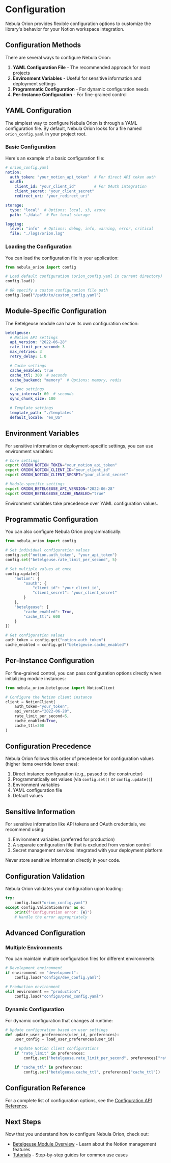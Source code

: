 # Configuration

Nebula Orion provides flexible configuration options to customize the library's behavior for your Notion workspace integration.

## Configuration Methods

There are several ways to configure Nebula Orion:

1. **YAML Configuration File** - The recommended approach for most projects
2. **Environment Variables** - Useful for sensitive information and deployment settings
3. **Programmatic Configuration** - For dynamic configuration needs
4. **Per-Instance Configuration** - For fine-grained control

## YAML Configuration

The simplest way to configure Nebula Orion is through a YAML configuration file. By default, Nebula Orion looks for a file named `orion_config.yaml` in your project root.

### Basic Configuration

Here's an example of a basic configuration file:

```yaml
# orion_config.yaml
notion:
  auth_token: "your_notion_api_token"  # For direct API token auth
  oauth:
    client_id: "your_client_id"        # For OAuth integration
    client_secret: "your_client_secret"
    redirect_uri: "your_redirect_uri"

storage:
  type: "local"  # Options: local, s3, azure
  path: "./data"  # For local storage

logging:
  level: "info"  # Options: debug, info, warning, error, critical
  file: "./logs/orion.log"
```

### Loading the Configuration

You can load the configuration file in your application:

```python
from nebula_orion import config

# Load default configuration (orion_config.yaml in current directory)
config.load()

# OR specify a custom configuration file path
config.load("/path/to/custom_config.yaml")
```

## Module-Specific Configuration

The Betelgeuse module can have its own configuration section:

```yaml
betelgeuse:
  # Notion API settings
  api_version: "2022-06-28"
  rate_limit_per_second: 3
  max_retries: 3
  retry_delay: 1.0

  # Cache settings
  cache_enabled: true
  cache_ttl: 300  # seconds
  cache_backend: "memory"  # Options: memory, redis

  # Sync settings
  sync_interval: 60  # seconds
  sync_chunk_size: 100

  # Template settings
  template_path: "./templates"
  default_locale: "en_US"
```

## Environment Variables

For sensitive information or deployment-specific settings, you can use environment variables:

```bash
# Core settings
export ORION_NOTION_TOKEN="your_notion_api_token"
export ORION_NOTION_CLIENT_ID="your_client_id"
export ORION_NOTION_CLIENT_SECRET="your_client_secret"

# Module-specific settings
export ORION_BETELGEUSE_API_VERSION="2022-06-28"
export ORION_BETELGEUSE_CACHE_ENABLED="true"
```

Environment variables take precedence over YAML configuration values.

## Programmatic Configuration

You can also configure Nebula Orion programmatically:

```python
from nebula_orion import config

# Set individual configuration values
config.set("notion.auth_token", "your_api_token")
config.set("betelgeuse.rate_limit_per_second", 5)

# Set multiple values at once
config.update({
    "notion": {
        "oauth": {
            "client_id": "your_client_id",
            "client_secret": "your_client_secret"
        }
    },
    "betelgeuse": {
        "cache_enabled": True,
        "cache_ttl": 600
    }
})

# Get configuration values
auth_token = config.get("notion.auth_token")
cache_enabled = config.get("betelgeuse.cache_enabled")
```

## Per-Instance Configuration

For fine-grained control, you can pass configuration options directly when initializing module instances:

```python
from nebula_orion.betelgeuse import NotionClient

# Configure the Notion client instance
client = NotionClient(
    auth_token="your_token",
    api_version="2022-06-28",
    rate_limit_per_second=5,
    cache_enabled=True,
    cache_ttl=300
)
```

## Configuration Precedence

Nebula Orion follows this order of precedence for configuration values (higher items override lower ones):

1. Direct instance configuration (e.g., passed to the constructor)
2. Programmatically set values (via `config.set()` or `config.update()`)
3. Environment variables
4. YAML configuration file
5. Default values

## Sensitive Information

For sensitive information like API tokens and OAuth credentials, we recommend using:

1. Environment variables (preferred for production)
2. A separate configuration file that is excluded from version control
3. Secret management services integrated with your deployment platform

Never store sensitive information directly in your code.

## Configuration Validation

Nebula Orion validates your configuration upon loading:

```python
try:
    config.load("orion_config.yaml")
except config.ValidationError as e:
    print(f"Configuration error: {e}")
    # Handle the error appropriately
```

## Advanced Configuration

### Multiple Environments

You can maintain multiple configuration files for different environments:

```python
# Development environment
if environment == "development":
    config.load("configs/dev_config.yaml")

# Production environment
elif environment == "production":
    config.load("configs/prod_config.yaml")
```

### Dynamic Configuration

For dynamic configuration that changes at runtime:

```python
# Update configuration based on user settings
def update_user_preferences(user_id, preferences):
    user_config = load_user_preferences(user_id)

    # Update Notion client configurations
    if "rate_limit" in preferences:
        config.set("betelgeuse.rate_limit_per_second", preferences["rate_limit"])

    if "cache_ttl" in preferences:
        config.set("betelgeuse.cache_ttl", preferences["cache_ttl"])
```

## Configuration Reference

For a complete list of configuration options, see the [Configuration API Reference](../api/config.md).

## Next Steps

Now that you understand how to configure Nebula Orion, check out:

- [Betelgeuse Module Overview](../modules/betelgeuse.md) - Learn about the Notion management features
- [Tutorials](../tutorials/basic-usage.md) - Step-by-step guides for common use cases
